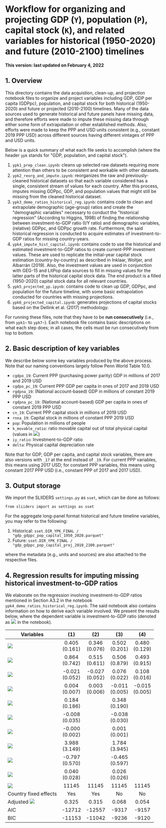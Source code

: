 # Workflow for organizing and projecting GDP (`Y`), population (`P`), capital stock (`K`), and related variables for historical (1950-2020) and future (2010-2100) timelines

**This version: last updated on February 4, 2022**

## 1. Overview

This directory contains the data acquistion, clean-up, and projection notebook files to organize and project variables including GDP, GDP per capita (GDPpc), population, and capital stock for both historical (1950-2020) and future or projected (2010-2100) timelines. Many of the data sources used to generate historical and future panels have missing data, and therefore efforts were made to impute these missing data through either some form of extrapolation or other established methods. Also, efforts were made to keep the PPP and USD units consistent (e.g., constant 2019 PPP USD) across different sources having different vintages of PPP and USD units.

Below is a quick summary of what each file seeks to accomplish (where the header `ypk` stands for "GDP, population, and capital stock").
1. `ypk1_prep_clean.ipynb`: cleans up selected raw datasets requiring more attention than others to be consistent and workable with other datasets.
2. `ypk2_reorg_and_impute.ipynb`: reorganizes the raw and previously-cleaned historical datasets so that each variable considered has a single, consistent stream of values for each country. After this process, imputes missing GDPpc, GDP, and population values that might still be missing from the cleaned historical dataset.
3. `ypk3_demo_ratios_historical_reg.ipynb`: contains code to clean and extrapolate demographic (age-group) ratios and create the "demographic variables" necessary to conduct the "historical regression" (According to Higgins, 1998) of finding the relationship between investment-to-GDP ratio (I/Y ratio) and demographic variables, (relative) GDPpc, and GDPpc growth rate. Furthermore, the said historical regression is conducted to acquire estimates of investment-to-GDP ratios for missing country-years.
4. `ypk4_impute_hist_capital.ipynb`: contains code to use the historical and estimated investment-to-GDP ratios to create current-PPP investment values. These are used to replicate the initial-year capital stock estimation (country-by-country) as described in Inklaar, Woltjer, and Albarrán (2019). Also, the investment values are used in conjunction with GEG-15 and LitPop data sources to fill in missing values for the latter parts of the historical capital stock data. The end product is a filled (1950-2020) capital stock data for all relevant countries.
5. `ypk5_projected_yp.ipynb`: contains code to clean up GDP, GDPpc, and population for the future timeline, with some basic extrapolation conducted for countries with missing projections.
6. `ypk6_projected_capital.ipynb`: generates projections of capital stocks based on the Dellink et al. (2017) methodology.

For running these files, note that they have to be **run consecutively** (i.e., from `ypk1~` to `ypk7~`). Each notebook file contains basic descriptions on what each step does; in all cases, the cells must be run consecutively from top to bottom.

## 2. Basic description of key variables

We describe below some key variables produced by the above process. Note that our naming conventions largely follow Penn World Table 10.0.
- `cgdpo_19`: Current PPP (purchasing power parity) GDP in millions of 2017 and 2019 USD 
- `cgdpo_pc_19`: Current PPP GDP per capita in ones of 2017 and 2019 USD
- `rgdpna_19`: (National account-based) GDP in millions of constant 2019 PPP USD
- `rgdpna_pc_19`: (National account-based) GDP per capita in ones of constant 2019 PPP USD
- `cn_19`: Current PPP capital stock in millions of 2019 USD
- `rnna_19`: Capital stock in millions of constant PPP 2019 USD
- `pop`: Population in millions of people
- `k_movable_ratio`: ratio movable capital out of total physical capital (values in <img src="https://render.githubusercontent.com/render/math?math=[0, 1]">)
- `iy_ratio`: Investment-to-GDP ratio
- `delta`: Physical capital depreciation rate

Note that for GDP, GDP per capita, and capital stock variables, there are also versions with `_17` at the end instead of `_19`. For current PPP variables, this means using 2017 USD; for constant PPP variables, this means using constant 2017 PPP USD (i.e., constant PPP of 2017 and 2017 USD).

## 3. Output storage

We import the SLIIDERS `settings.py` as `sset`, which can be done as follows:
```
from sliiders import as settings as sset
```
For the aggregate long-panel format historical and future timeline variables, you may refer to the following:
1. Historical: `sset.DIR_YPK_FINAL / "gdp_gdppc_pop_capital_1950_2020.parquet"`
2. Future: `sset.DIR_YPK_FINAL / "gdp_gdppc_pop_capital_proj_2010_2100.parquet"`

where the metadata (e.g., units and sources) are also attached to the respective files.

## 4. Regression results for imputing missing historical investment-to-GDP ratios

We elaborate on the regression involving investment-to-GDP ratios mentioned in Section A3.2 in the notebook `ypk4_demo_ratios_historical_reg.ipynb`. The said notebook also contains information on how to derive each variable involved. We present the results below, where the dependent variable is investment-to-GDP ratio (denoted as <img src="https://render.githubusercontent.com/render/math?math=\frac{I}{Y}"> in the notebook).

| Variables | (1) | (2) | (3) | (4) |
| ------ | :------: | :------: | :------: | :------: |
| <img src="https://render.githubusercontent.com/render/math?math=\hat{g}"> | 0.405 <br/> (0.161) | 0.346<br/>(0.076) | 0.502<br/>(0.201) | 0.480<br/>(0.129) |
| <img src="https://render.githubusercontent.com/render/math?math=\hat{g}^2"> | 0.864<br/>(0.742) | 0.515<br/>(0.611) | 0.506<br/>(0.879) | 0.493<br/>(0.915) |
| <img src="https://render.githubusercontent.com/render/math?math=\hat{yhr}"> | -0.021<br/>(0.052) | -0.027<br/>(0.052) | 0.076<br/>(0.022) | 0.108<br/>(0.016) |
| <img src="https://render.githubusercontent.com/render/math?math=\hat{yhr}^2"> | 0.004<br/>(0.007) | 0.003<br/>(0.006) | -0.011<br/>(0.005) | -0.015<br/>(0.005) |
| <img src="https://render.githubusercontent.com/render/math?math=D_1"> | 0.184<br/>(0.186) |  | 0.348<br/>(0.190) |  |
| <img src="https://render.githubusercontent.com/render/math?math=D_2"> | -0.008<br/>(0.035) |  | -0.038<br/>(0.030) |  |
| <img src="https://render.githubusercontent.com/render/math?math=D_3"> | -0.000<br/>(0.002) |  | 0.001<br/>(0.001) |  |
| <img src="https://render.githubusercontent.com/render/math?math=D_1\times\hat{g}"> | 3.988<br/>(3.149) |  | 1.784<br/>(3.945) |  |
| <img src="https://render.githubusercontent.com/render/math?math=D_2\times\hat{g}"> | -0.797<br/>(0.570) |  | -0.465<br/>(0.597) |  |
| <img src="https://render.githubusercontent.com/render/math?math=D_3\times\hat{g}"> | 0.040<br/>(0.028) |  | 0.026<br/>(0.026) |  |
|  <img src="https://render.githubusercontent.com/render/math?math=N">  | 11145 | 11145 | 11145 | 11145 |
| Country fixed effects | Yes | Yes | No | No |
| Adjusted  <img src="https://render.githubusercontent.com/render/math?math=R^2">  | 0.325 | 0.315 | 0.068 | 0.054 |
| AIC | -12712 | -12557 | -9317 | -9157 |
| BIC | -11153 | -11042 | -9236 | -9120 |
